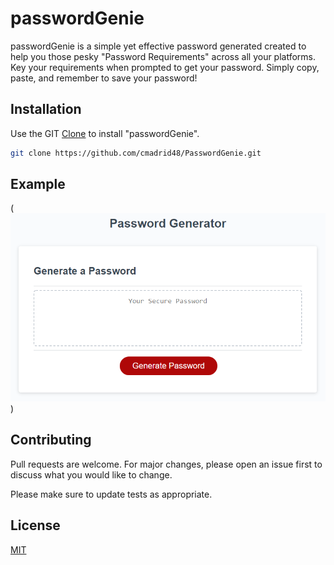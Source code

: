 # passwordGenie

passwordGenie is a simple yet effective password generated created to help you those pesky "Password Requirements" across all your platforms. Key your requirements when prompted to get your password. Simply copy, paste, and remember to save your password!

## Installation

Use the GIT [Clone](https://github.com/cmadrid48/PasswordGenie.git) to install "passwordGenie".

```bash
git clone https://github.com/cmadrid48/PasswordGenie.git
```

## Example

(![passwordGenie](Assets/AC/03-javascript-homework-demo.png))


## Contributing

Pull requests are welcome. For major changes, please open an issue first
to discuss what you would like to change.

Please make sure to update tests as appropriate.

## License

[MIT](https://choosealicense.com/licenses/mit/)
